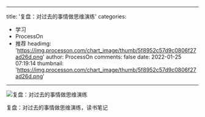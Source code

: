 
---
title: '复盘：对过去的事情做思维演练'
categories: 
 - 学习
 - ProcessOn
 - 推荐
headimg: 'https://img.processon.com/chart_image/thumb/5f8952c57d9c0806f27ad26d.png'
author: ProcessOn
comments: false
date: 2022-01-25 07:19:14
thumbnail: 'https://img.processon.com/chart_image/thumb/5f8952c57d9c0806f27ad26d.png'
---

<div>   
<img class="thumb" alt="复盘：对过去的事情做思维演练" src="https://img.processon.com/chart_image/thumb/5f8952c57d9c0806f27ad26d.png" referrerpolicy="no-referrer">
<p>复盘：对过去的事情做思维演练，读书笔记</p>  
</div>
            